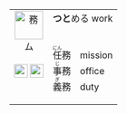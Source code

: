 <table align="left"><tr>
<td align="center" valign="top">
  <img src="https://glyphwiki.org/glyph/u52d9.svg" alt=務 height=50px>
  <br>ム<br><br>
  <img src="https://glyphwiki.org/glyph/u52a1.svg" alt=务 height=24px>
  <img src="https://glyphwiki.org/glyph/u6544.svg" alt=敄 height=24px>
<td>
  <b>つと</b>める work<br><br> 
  
  <ruby>任<rt>にん</rt></ruby>務　mission<br>
  <ruby>事<rt>じ</rt></ruby>務　office<br>
  <ruby>義<rt>ぎ</rt></ruby>務　duty<br>
</td>
</tr>
</table>
